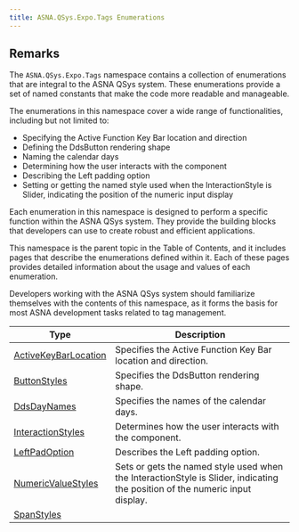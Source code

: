 ```yaml
---
title: ASNA.QSys.Expo.Tags Enumerations
---
```


## Remarks

The `ASNA.QSys.Expo.Tags` namespace contains a collection of enumerations that are integral to the ASNA QSys system. These enumerations provide a set of named constants that make the code more readable and manageable.

The enumerations in this namespace cover a wide range of functionalities, including but not limited to:

- Specifying the Active Function Key Bar location and direction
- Defining the DdsButton rendering shape
- Naming the calendar days
- Determining how the user interacts with the component
- Describing the Left padding option
- Setting or getting the named style used when the InteractionStyle is Slider, indicating the position of the numeric input display

Each enumeration in this namespace is designed to perform a specific function within the ASNA QSys system. They provide the building blocks that developers can use to create robust and efficient applications.

This namespace is the parent topic in the Table of Contents, and it includes pages that describe the enumerations defined within it. Each of these pages provides detailed information about the usage and values of each enumeration.

Developers working with the ASNA QSys system should familiarize themselves with the contents of this namespace, as it forms the basis for most ASNA development tasks related to tag management.

| Type | Description |
| --- | --- |
| [ActiveKeyBarLocation](/reference/expo/qsys-expo-tags/active-key-bar-location.html) | Specifies the Active Function Key Bar location and direction. |
| [ButtonStyles](/reference/expo/qsys-expo-tags/button-styles.html) | Specifies the DdsButton rendering shape. |
| [DdsDayNames](/reference/expo/qsys-expo-tags/dds-day-names.html) | Specifies the names of the calendar days. |
| [InteractionStyles](/reference/expo/qsys-expo-tags/interaction-styles.html) | Determines how the user interacts with the component. |
| [LeftPadOption](/reference/expo/qsys-expo-tags/left-pad-option.html) | Describes the Left padding option. |
| [NumericValueStyles](/reference/expo/qsys-expo-tags/numeric-value-styles.html) | Sets or gets the named style used when the InteractionStyle is Slider, indicating the position of the numeric input display. |
| [SpanStyles](/reference/expo/qsys-expo-tags/span-styles.html) |  |
